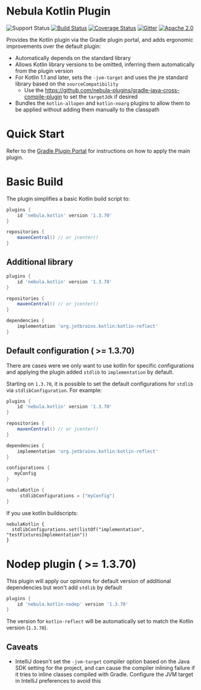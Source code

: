 # Nebula Kotlin Plugin


![Support Status](https://img.shields.io/badge/nebula-supported-brightgreen.svg)
[![Build Status](https://travis-ci.org/nebula-plugins/nebula-kotlin-plugin.svg?branch=master)](https://travis-ci.org/nebula-plugins/nebula-kotlin-plugin)
[![Coverage Status](https://coveralls.io/repos/nebula-plugins/nebula-kotlin-plugin/badge.svg?branch=master&service=github)](https://coveralls.io/github/nebula-plugins/nebula-kotlin-plugin?branch=master)
[![Gitter](https://badges.gitter.im/Join%20Chat.svg)](https://gitter.im/nebula-plugins/nebula-kotlin-plugin?utm_source=badgeutm_medium=badgeutm_campaign=pr-badge)
[![Apache 2.0](https://img.shields.io/github/license/nebula-plugins/nebula-kotlin-plugin.svg)](http://www.apache.org/licenses/LICENSE-2.0)

Provides the Kotlin plugin via the Gradle plugin portal, and adds ergonomic improvements over the default plugin:

- Automatically depends on the standard library
- Allows Kotlin library versions to be omitted, inferring them automatically from the plugin version
- For Kotlin 1.1 and later, sets the `-jvm-target` and uses the jre standard library based on the `sourceCompatibility`
	- Use the https://github.com/nebula-plugins/gradle-java-cross-compile-plugin to set the `targetJdk` if desired
- Bundles the `kotlin-allopen` and `kotlin-noarg` plugins to allow them to be applied without adding them manually to the classpath

# Quick Start

Refer to the [Gradle Plugin Portal](https://plugins.gradle.org/plugin/nebula.kotlin) for instructions on how to apply the main plugin.

# Basic Build

The plugin simplifies a basic Kotlin build script to:

```groovy
plugins {
    id 'nebula.kotlin' version '1.3.70'
}

repositories {
    mavenCentral() // or jcenter()
}
```

## Additional library

```groovy
plugins {
    id 'nebula.kotlin' version '1.3.70'
}

repositories {
    mavenCentral() // or jcenter()
}

dependencies {
    implementation 'org.jetbrains.kotlin:kotlin-reflect'
}
```

## Default configuration ( >= 1.3.70)

There are cases were we only want to use kotlin for specific configurations and applying the plugin added `stdlib` to `implementation` by default.

Starting on `1.3.70`, it is possible to set the default configurations for `stdlib` via `stdlibConfiguration`. For example:

```groovy
plugins {
    id 'nebula.kotlin' version '1.3.70'
}

repositories {
    mavenCentral() // or jcenter()
}

dependencies {
    implementation 'org.jetbrains.kotlin:kotlin-reflect'
}

configurations {
   myConfig
}

nebulaKotlin {
     stdlibConfigurations = ["myConfig"]
}
```

If you use kotlin buildscripts:

```
nebulaKotlin {
  stdlibConfigurations.set(listOf("implementation", "testFixturesImplementation"))
}
```


# Nodep plugin ( >= 1.3.70)

This plugin will apply our opinions for default version of additional dependencies but won't add `stdlib` by default

```groovy
plugins {
    id 'nebula.kotlin-nodep' version '1.3.70'
}
```


The version for `kotlin-reflect` will be automatically set to match the Kotlin version (`1.3.70`).

## Caveats

- IntelliJ doesn't set the `-jvm-target` compiler option based on the Java SDK setting for the project, and can cause the compiler inlining failure if it tries to inline classes compiled with Gradle. Configure the JVM target in IntelliJ preferences to avoid this
